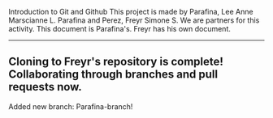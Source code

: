 Introduction to Git and Github
This project is made by Parafina, Lee Anne Marscianne L. Parafina and Perez, Freyr Simone S.
We are partners for this activity.
This document is Parafina's. Freyr has his own document.

---
Cloning to Freyr's repository is complete!
Collaborating through branches and pull requests now.
---
Added new branch: Parafina-branch!